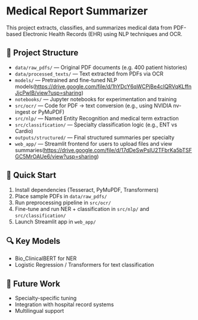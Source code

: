 # Medical Report Summarizer

This project extracts, classifies, and summarizes medical data from PDF-based Electronic Health Records (EHR) using NLP techniques and OCR.

## 📁 Project Structure

- `data/raw_pdfs/` — Original PDF documents (e.g. 400 patient histories)
- `data/processed_texts/` — Text extracted from PDFs via OCR
- `models/` — Pretrained and fine-tuned NLP models(https://drive.google.com/file/d/1hYDcY6qWCPjBe4cIQRVqKLffnJjcPwlB/view?usp=sharing)
- `notebooks/` — Jupyter notebooks for experimentation and training
- `src/ocr/` — Code for PDF → text conversion (e.g., using NVIDIA nv-ingest or PyMuPDF)
- `src/nlp/` — Named Entity Recognition and medical term extraction
- `src/classification/` — Specialty classification logic (e.g., ENT vs Cardio)
- `outputs/structured/` — Final structured summaries per specialty
- `web_app/` — Streamlit frontend for users to upload files and view summaries(https://drive.google.com/file/d/17dDeSwPsIU2TFbrKa5bTSFGC5MrOAUe6/view?usp=sharing)

## 🚀 Quick Start

1. Install dependencies (Tesseract, PyMuPDF, Transformers)
2. Place sample PDFs in `data/raw_pdfs/`
3. Run preprocessing pipeline in `src/ocr/`
4. Fine-tune and run NER + classification in `src/nlp/` and `src/classification/`
5. Launch Streamlit app in `web_app/`

## 🔍 Key Models

- Bio_ClinicalBERT for NER
- Logistic Regression / Transformers for text classification

## 🧪 Future Work

- Specialty-specific tuning
- Integration with hospital record systems
- Multilingual support
